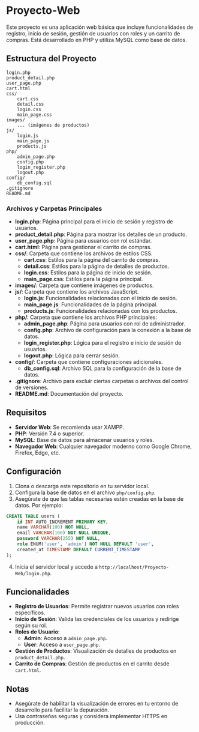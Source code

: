 # Proyecto-Web

Este proyecto es una aplicación web básica que incluye funcionalidades de registro, inicio de sesión, gestión de usuarios con roles y un carrito de compras. Está desarrollado en PHP y utiliza MySQL como base de datos.

## Estructura del Proyecto

```
login.php
product_detail.php
user_page.php
cart.html
css/
    cart.css
    detail.css
    login.css
    main_page.css
images/
    ... (imágenes de productos)
js/
    login.js
    main_page.js
    products.js
php/
    admin_page.php
    config.php
    login_register.php
    logout.php
config/
    db_config.sql
.gitignore
README.md
```

### Archivos y Carpetas Principales

- **login.php**: Página principal para el inicio de sesión y registro de usuarios.
- **product_detail.php**: Página para mostrar los detalles de un producto.
- **user_page.php**: Página para usuarios con rol estándar.
- **cart.html**: Página para gestionar el carrito de compras.
- **css/**: Carpeta que contiene los archivos de estilos CSS.
  - **cart.css**: Estilos para la página del carrito de compras.
  - **detail.css**: Estilos para la página de detalles de productos.
  - **login.css**: Estilos para la página de inicio de sesión.
  - **main_page.css**: Estilos para la página principal.
- **images/**: Carpeta que contiene imágenes de productos.
- **js/**: Carpeta que contiene los archivos JavaScript.
  - **login.js**: Funcionalidades relacionadas con el inicio de sesión.
  - **main_page.js**: Funcionalidades de la página principal.
  - **products.js**: Funcionalidades relacionadas con los productos.
- **php/**: Carpeta que contiene los archivos PHP principales:
  - **admin_page.php**: Página para usuarios con rol de administrador.
  - **config.php**: Archivo de configuración para la conexión a la base de datos.
  - **login_register.php**: Lógica para el registro e inicio de sesión de usuarios.
  - **logout.php**: Lógica para cerrar sesión.
- **config/**: Carpeta que contiene configuraciones adicionales.
  - **db_config.sql**: Archivo SQL para la configuración de la base de datos.
- **.gitignore**: Archivo para excluir ciertas carpetas o archivos del control de versiones.
- **README.md**: Documentación del proyecto.

## Requisitos

- **Servidor Web**: Se recomienda usar XAMPP.
- **PHP**: Versión 7.4 o superior.
- **MySQL**: Base de datos para almacenar usuarios y roles.
- **Navegador Web**: Cualquier navegador moderno como Google Chrome, Firefox, Edge, etc.

## Configuración

1. Clona o descarga este repositorio en tu servidor local.
2. Configura la base de datos en el archivo `php/config.php`.
3. Asegúrate de que las tablas necesarias estén creadas en la base de datos. Por ejemplo:

```sql
CREATE TABLE users (
    id INT AUTO_INCREMENT PRIMARY KEY,
    name VARCHAR(100) NOT NULL,
    email VARCHAR(100) NOT NULL UNIQUE,
    password VARCHAR(255) NOT NULL,
    role ENUM('user', 'admin') NOT NULL DEFAULT 'user',
    created_at TIMESTAMP DEFAULT CURRENT_TIMESTAMP
);
```

4. Inicia el servidor local y accede a `http://localhost/Proyecto-Web/login.php`.

## Funcionalidades

- **Registro de Usuarios**: Permite registrar nuevos usuarios con roles específicos.
- **Inicio de Sesión**: Valida las credenciales de los usuarios y redirige según su rol.
- **Roles de Usuario**:
  - **Admin**: Acceso a `admin_page.php`.
  - **User**: Acceso a `user_page.php`.
- **Gestión de Productos**: Visualización de detalles de productos en `product_detail.php`.
- **Carrito de Compras**: Gestión de productos en el carrito desde `cart.html`.

## Notas

- Asegúrate de habilitar la visualización de errores en tu entorno de desarrollo para facilitar la depuración.
- Usa contraseñas seguras y considera implementar HTTPS en producción.
